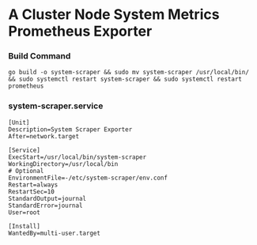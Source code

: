 # A Cluster Node System Metrics Prometheus Exporter


### Build Command
```
go build -o system-scraper && sudo mv system-scraper /usr/local/bin/ && sudo systemctl restart system-scraper && sudo systemctl restart prometheus
```

### system-scraper.service 
```
[Unit]
Description=System Scraper Exporter
After=network.target

[Service]
ExecStart=/usr/local/bin/system-scraper
WorkingDirectory=/usr/local/bin
# Optional
EnvironmentFile=-/etc/system-scraper/env.conf
Restart=always
RestartSec=10
StandardOutput=journal
StandardError=journal
User=root

[Install]
WantedBy=multi-user.target
```